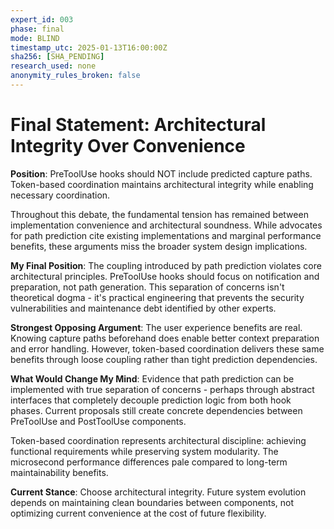 ```yaml
---
expert_id: 003
phase: final
mode: BLIND
timestamp_utc: 2025-01-13T16:00:00Z
sha256: [SHA_PENDING]
research_used: none
anonymity_rules_broken: false
---
```


# Final Statement: Architectural Integrity Over Convenience

**Position**: PreToolUse hooks should NOT include predicted capture paths. Token-based coordination maintains architectural integrity while enabling necessary coordination.

Throughout this debate, the fundamental tension has remained between implementation convenience and architectural soundness. While advocates for path prediction cite existing implementations and marginal performance benefits, these arguments miss the broader system design implications.

**My Final Position**: The coupling introduced by path prediction violates core architectural principles. PreToolUse hooks should focus on notification and preparation, not path generation. This separation of concerns isn't theoretical dogma - it's practical engineering that prevents the security vulnerabilities and maintenance debt identified by other experts.

**Strongest Opposing Argument**: The user experience benefits are real. Knowing capture paths beforehand does enable better context preparation and error handling. However, token-based coordination delivers these same benefits through loose coupling rather than tight prediction dependencies.

**What Would Change My Mind**: Evidence that path prediction can be implemented with true separation of concerns - perhaps through abstract interfaces that completely decouple prediction logic from both hook phases. Current proposals still create concrete dependencies between PreToolUse and PostToolUse components.

Token-based coordination represents architectural discipline: achieving functional requirements while preserving system modularity. The microsecond performance differences pale compared to long-term maintainability benefits.

**Current Stance**: Choose architectural integrity. Future system evolution depends on maintaining clean boundaries between components, not optimizing current convenience at the cost of future flexibility.